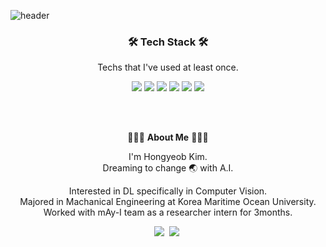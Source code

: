 ![header](https://capsule-render.vercel.app/api?type=wave&color=auto&height=300&section=header&text=HONGYEOB%20KIM&fontSize=60)


<h3 align='center'>🛠 Tech Stack 🛠</h3>

<p align='center' font-weight='bold'> Techs that I've used at least once.</p>
<p align='center'>
<img src="https://img.shields.io/badge/Python-3766AB?style=flat&logo=Python&logoColor=white"> 
<img src="https://img.shields.io/badge/Docker-148CFF?style=flat&logo=Docker&logoColor=white"> 
<img src="https://img.shields.io/badge/Pytorch-FF3232?style=flat&logo=Pytorch&logoColor=white"> 
<img src="https://img.shields.io/badge/Tensorflow-FF8C0A?style=flat&logo=Tensorflow&logoColor=white"> 
<img src="https://img.shields.io/badge/Numpy-1E8449?style=flat&logo=Numpy&logoColor=white">
<img src="https://img.shields.io/badge/MySQL-FFD228?style=flat&logo=MySQL&logoColor=white">
</p>
<br></br>

<p align='center'> 👨🏻‍💻 <strong>About Me</strong> 👨🏻‍💻 </p>
<p align='center'> I'm Hongyeob Kim. 
<br> Dreaming to change 🌏 with A.I. 
</p>

<p align='center'>
Interested in DL specifically in Computer Vision.
<br> Majored in Machanical Engineering at Korea Maritime Ocean University.
<br> Worked with mAy-I team as a researcher intern for 3months.
</p>

<p align='center'> 
    <a href="mailto:mai.hong0924@gmail.com"><img src="https://img.shields.io/badge/Mail-FF5050?style=flat&logo=Gmail&logoColor=white&link=""/></a>&nbsp
    <a href="https://maihon.oopy.io/"><img src="https://img.shields.io/badge/Blog-000000?style=flat&logo=Notion&logoColor=white"/></a>&nbsp
</p>
<br></br>
